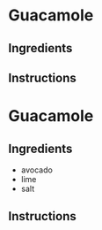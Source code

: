 # Guacamole
## Ingredients
## Instructions
# Guacamole
## Ingredients
* avocado
* lime
* salt
## Instructions
